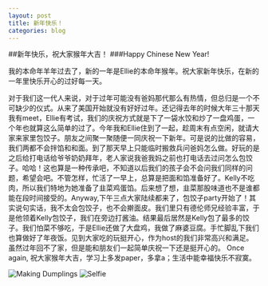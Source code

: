 ```yaml
---
layout: post
title: 新年快乐！
categories: blog
---
```


##新年快乐，祝大家猴年大吉！
###Happy Chinese New Year!

  我的本命年羊年过去了，新的一年是Ellie的本命年猴年。祝大家新年快乐，在新的一年里快乐开心的过好每一天。
  
  对于我们这一代人来说，对于过年可能没有爸妈那代那么有热情，但总归是一个不可缺少的仪式。从来了美国开始就没有好好过年。还记得去年的时候大年三十那天我有meet，Ellie有考试，我们的庆祝方式就是下了一袋水饺和炒了一盘鸡蛋，一个年也就算这么简单的过了。今年我和Ellie住到了一起，趁周末有点空闲，就请大家来家里包饺子。朋友之间聚一聚随便一同庆祝一下新年。可是说的比做的容易，我们两都不会拌馅和和面。到了那天早上只能临时搬救兵问爸妈怎么做。好玩的是之后给打电话给爷爷奶奶拜年，老人家说我爸我妈之前也打电话去过问怎么包饺子。哈哈！这也算是一种传承吧，不知道以后我们的孩子会不会问我们同样的问题，希望会吧。不管怎样，忙活了一早上，总算是把面和馅准备好了。Kelly不吃肉，所以我们特地为她准备了韭菜鸡蛋馅。后来想了想，韭菜那股味道也不是谁都能在段时间接受的。Anyway,下午三点大家陆续都来了，包饺子party开始了！其实说句实话，我不太会包饺子，也不会擀面皮。我们里只有德伦师兄经验丰富，于是他领着Kelly包饺子，我们在旁边打酱油。结果最后居然是Kelly包了最多的饺子。我们怕菜不够吃，于是Ellie还做了大盘鸡，我做了麻婆豆腐。手忙脚乱下我们也算做好了年夜饭。见到大家吃的玩挺开心，作为host的我们非常高兴和满足。虽然过年回不了家，但是能和朋友们一起简单庆祝一下还是挺开心的。
  Once again, 祝大家猴年大吉，学习上多发paper，多拿a；生活中能幸福快乐不寂寞。
  
![Making Dumplings]({{site.baseurl}}/images/dumpling.jpg)
![Selfie]({{site.baseurl}}/images/new_year_party.jpg)

